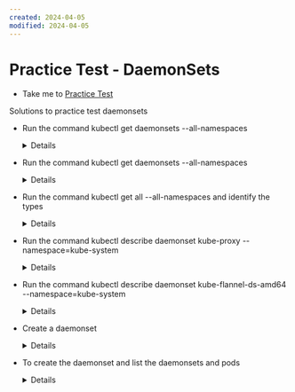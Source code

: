 ```yaml
---
created: 2024-04-05
modified: 2024-04-05
---
```

# Practice Test - DaemonSets
  - Take me to [Practice Test](https://kodekloud.com/topic/practice-test-daemonsets/)
  
Solutions to practice test daemonsets
- Run the command kubectl get daemonsets --all-namespaces
  
  <details>

  ```
  $ kubectl get daemonsets --all-namespaces
  ```
  </details>

- Run the command kubectl get daemonsets --all-namespaces

  <details>

  ```
  $ kubectl get daemonsets --all-namespaces
  ```
  </details>

- Run the command kubectl get all --all-namespaces and identify the types

  <details>

  ```
  $ kubectl get all --all-namespaces
  ```
  </details>

- Run the command kubectl describe daemonset kube-proxy --namespace=kube-system

  <details>

  ```
  $ kubectl describe daemonset kube-proxy --namespace=kube-system
  ```
  </details>

- Run the command kubectl describe daemonset kube-flannel-ds-amd64 --namespace=kube-system

  <details>

  ```
  $ kubectl describe daemonset kube-flannel-ds-amd64 --namespace=kube-system
  ```
  </details>
    
- Create a daemonset

  <details>

  ```
  $ vi ds.yaml
  ```

  ```
  apiVersion: apps/v1
  kind: DaemonSet
  metadata:
    name: elasticsearch
    namespace: kube-system
    labels:
      k8s-app: fluentd-logging
  spec:
    selector:
      matchLabels:
        name: elasticsearch
    template:
      metadata:
        labels:
          name: elasticsearch
      spec:
        tolerations:
        # this toleration is to have the daemonset runnable on master nodes
        # remove it if your masters can't run pods
        - key: node-role.kubernetes.io/master
          effect: NoSchedule
        containers:
        - name: elasticsearch
          image: k8s.gcr.io/fluentd-elasticsearch:1.20
  ```
  </details>

- To create the daemonset and list the daemonsets and pods

  <details>

  ```
  $ kubectl create -f ds.yaml
  $ kubectl get ds -n kube-system
  $ kubectl get pod -n kube-system|grep elasticsearch
  ```
  </details>




